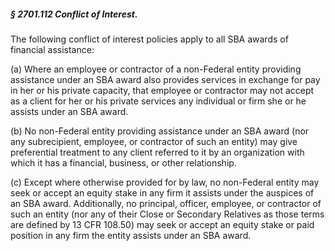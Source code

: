 ##### § 2701.112 Conflict of Interest. #####

The following conflict of interest policies apply to all SBA awards of financial assistance:

(a) Where an employee or contractor of a non-Federal entity providing assistance under an SBA award also provides services in exchange for pay in her or his private capacity, that employee or contractor may not accept as a client for her or his private services any individual or firm she or he assists under an SBA award.

(b) No non-Federal entity providing assistance under an SBA award (nor any subrecipient, employee, or contractor of such an entity) may give preferential treatment to any client referred to it by an organization with which it has a financial, business, or other relationship.

(c) Except where otherwise provided for by law, no non-Federal entity may seek or accept an equity stake in any firm it assists under the auspices of an SBA award. Additionally, no principal, officer, employee, or contractor of such an entity (nor any of their Close or Secondary Relatives as those terms are defined by 13 CFR 108.50) may seek or accept an equity stake or paid position in any firm the entity assists under an SBA award.